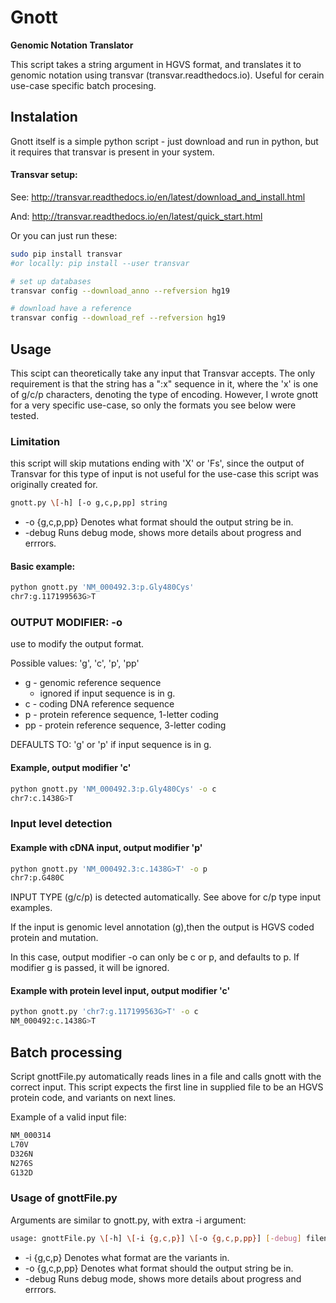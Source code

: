 # Gnott
**Genomic Notation Translator**

This script takes a string argument in HGVS format, and translates it to genomic notation using transvar (transvar.readthedocs.io).
Useful for cerain use-case specific batch procesing.

## Instalation
Gnott itself is a simple python script - just download and run in python, but it requires that transvar is present in your system.

#### Transvar setup:

See: http://transvar.readthedocs.io/en/latest/download_and_install.html

And: http://transvar.readthedocs.io/en/latest/quick_start.html

Or you can just run these:

```bash
sudo pip install transvar
#or locally: pip install --user transvar

# set up databases
transvar config --download_anno --refversion hg19

# download have a reference
transvar config --download_ref --refversion hg19
```

## Usage
This scipt can theoretically take any input that Transvar accepts. The only requirement is that the string has a ":x" sequence in it, where the 'x' is one of g/c/p characters, denoting the type of encoding. However, I wrote gnott for a very specific use-case, so only the formats you see below were tested.

### Limitation
this script will skip mutations ending with 'X' or 'Fs', since the output of Transvar for this type of input is not useful for the use-case this script was originally created for.

```bash
gnott.py \[-h] [-o g,c,p,pp] string
```
 * -o {g,c,p,pp}  Denotes what format should the output string be in.
 * -debug         Runs debug mode, shows more details about progress and errrors.

#### Basic example:

```bash
python gnott.py 'NM_000492.3:p.Gly480Cys'
chr7:g.117199563G>T
```

### OUTPUT MODIFIER: -o 

use to modify the output format.

Possible values: 'g', 'c', 'p', 'pp'

 * g - genomic reference sequence
    * ignored if input sequence is in g.
 * c  - coding DNA reference sequence
 * p  - protein reference sequence, 1-letter coding
 * pp - protein reference sequence, 3-letter coding

DEFAULTS TO: 'g' or 'p' if input sequence is in g.

#### Example, output modifier 'c'

```bash
python gnott.py 'NM_000492.3:p.Gly480Cys' -o c
chr7:c.1438G>T
```

### Input level detection

#### Example with cDNA input, output modifier 'p'

```bash
python gnott.py 'NM_000492.3:c.1438G>T' -o p
chr7:p.G480C
```

INPUT TYPE (g/c/p) is detected automatically. See above for c/p type input examples.

If the input is genomic level annotation (g),then the output is HGVS coded protein and mutation.

In this case, output modifier -o can only be c or p, and defaults to p. If modifier g is passed, it will be ignored.

#### Example with protein level input, output modifier 'c' 

```bash
python gnott.py 'chr7:g.117199563G>T' -o c
NM_000492:c.1438G>T
```
## Batch processing
Script gnottFile.py automatically reads lines in a file and calls gnott with the correct input. This script expects the first line in supplied file to be an HGVS protein code, and variants on next lines.

Example of a valid input file:
```bash
NM_000314
L70V
D326N
N276S
G132D
```
### Usage of gnottFile.py
Arguments are similar to gnott.py, with extra -i argument:

```bash
usage: gnottFile.py \[-h] \[-i {g,c,p}] \[-o {g,c,p,pp}] [-debug] filename
```
 * -i {g,c,p}     Denotes what format are the variants in.
 * -o {g,c,p,pp}  Denotes what format should the output string be in.
 * -debug         Runs debug mode, shows more details about progress and errrors.

